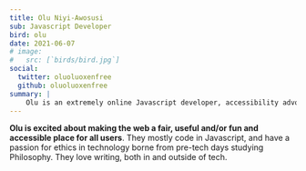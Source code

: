 ```yaml
---
title: Olu Niyi-Awosusi
sub: Javascript Developer
bird: olu
date: 2021-06-07
# image:
#   src: [`birds/bird.jpg`]
social:
  twitter: oluoluoxenfree
  github: oluoluoxenfree
summary: |
    Olu is an extremely online Javascript developer, accessibility advocate, lifelong learner and ethical techie.
---
```


**Olu is excited about making the web a fair, useful and/or fun and accessible place for all users**. They mostly code in Javascript, and have a passion for ethics in technology borne from pre-tech days studying Philosophy. They love writing, both in and outside of tech.
